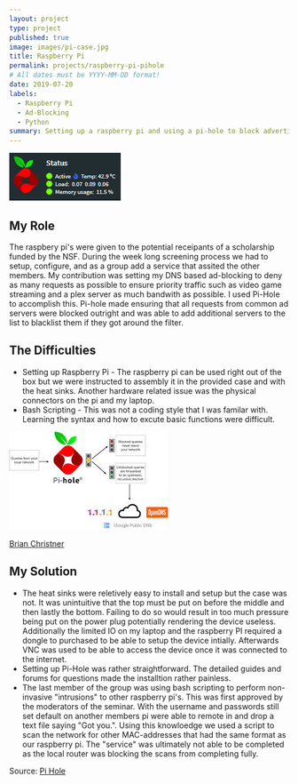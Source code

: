```yaml
---
layout: project
type: project
published: true
image: images/pi-case.jpg
title: Raspberry Pi
permalink: projects/raspberry-pi-pihole
# All dates must be YYYY-MM-DD format!
date: 2019-07-20
labels:
  - Raspberry Pi
  - Ad-Blocking
  - Python
summary: Setting up a raspberry pi and using a pi-hole to block advertismets.
---
```


 <img class="ui image" src="../images/pihole-logo.PNG">
 
## My Role
The raspbery pi's were given to the potential receipants of a scholarship funded by the NSF. During the week long screening process we had to setup, configure, and as a group add a service that assited the other members. My contribution was setting my DNS based ad-blocking to deny as many requests as possible to ensure priority traffic such as video game streaming and a plex server as much bandwith as possible. I used Pi-Hole to accomplish this. Pi-hole made ensuring that all requests from common ad servers were blocked outright and was able to add additional servers to the list to blacklist them if they got around the filter.

## The Difficulties

* Setting up Raspberry Pi - The raspberry pi can be used right out of the box but we were instructed to assembly it in the provided case and with the heat sinks. Another hardware related issue was the physical connectors on the pi and my laptop.
* Bash Scripting - This was not a coding style that I was familar with. Learning the syntax and how to excute basic functions were difficult.

<img class="ui image" src="../images/pihole-diagram.jpg"> 

 <a href="https://brianchristner.io/how-a-single-raspberry-pi-made-my-home-network-faster/">Brian Christner</a>
 
## My Solution

* The heat sinks were reletively easy to install and setup but the case was not. It was unintuitive that the top must be put on before the middle and then lastly the bottom. Failing to do so would result in too much pressure being put on the power plug potentially rendering the device useless. Additionally the limited IO on my laptop and the raspberry PI required a dongle to purchased to be able to setup the device intially. Afterwards VNC was used to be able to access the device once it was connected to the internet.
* Setting up Pi-Hole was rather straightforward. The detailed guides and forums for questions made the installtion rather painless.
* The last member of the group was using bash scripting to perform non-invasive "intrusions" to other raspberry pi's. This was first approved by the moderators of the seminar. With the username and passwords still set default on another members pi were able to remote in and drop a text file saying "Got you.". Using this knowloedge we used a script to scan the network for other MAC-addresses that had the same format as our raspberry pi. The "service" was ultimately not able to be completed as the local router was blocking the scans from completing fully. 


Source: <a href="https://pi-hole.net">Pi Hole</a>
